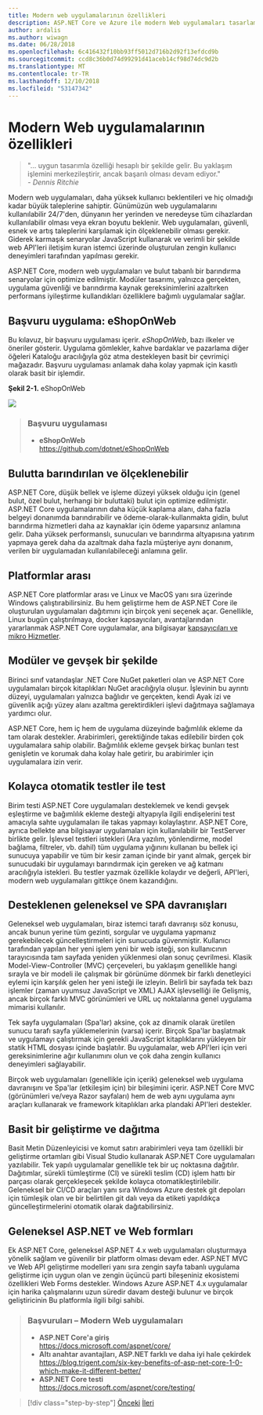 ```yaml
---
title: Modern web uygulamalarının özellikleri
description: ASP.NET Core ve Azure ile modern Web uygulamaları tasarlama | Modern web uygulamalarının özellikleri
author: ardalis
ms.author: wiwagn
ms.date: 06/28/2018
ms.openlocfilehash: 6c416432f10bb93ff5012d716b2d92f13efdcd9b
ms.sourcegitcommit: ccd8c36b0d74d99291d41aceb14cf98d74dc9d2b
ms.translationtype: MT
ms.contentlocale: tr-TR
ms.lasthandoff: 12/10/2018
ms.locfileid: "53147342"
---
```

# <a name="characteristics-of-modern-web-applications"></a>Modern Web uygulamalarının özellikleri

> "… uygun tasarımla özelliği hesaplı bir şekilde gelir. Bu yaklaşım işlemini merkezileştirir, ancak başarılı olması devam ediyor."  
> _\- Dennis Ritchie_

Modern web uygulamaları, daha yüksek kullanıcı beklentileri ve hiç olmadığı kadar büyük taleplerine sahiptir. Günümüzün web uygulamalarını kullanılabilir 24/7'den, dünyanın her yerinden ve neredeyse tüm cihazlardan kullanılabilir olması veya ekran boyutu beklenir. Web uygulamaları, güvenli, esnek ve artış taleplerini karşılamak için ölçeklenebilir olması gerekir. Giderek karmaşık senaryolar JavaScript kullanarak ve verimli bir şekilde web API'leri iletişim kuran istemci üzerinde oluşturulan zengin kullanıcı deneyimleri tarafından yapılması gerekir.

ASP.NET Core, modern web uygulamaları ve bulut tabanlı bir barındırma senaryolar için optimize edilmiştir. Modüler tasarımı, yalnızca gerçekten, uygulama güvenliği ve barındırma kaynak gereksinimlerini azaltırken performans iyileştirme kullandıkları özelliklere bağımlı uygulamalar sağlar.

## <a name="reference-application-eshoponweb"></a>Başvuru uygulama: eShopOnWeb

Bu kılavuz, bir başvuru uygulaması içerir. _eShopOnWeb_, bazı ilkeler ve öneriler gösterir. Uygulama gömlekler, kahve bardaklar ve pazarlama diğer öğeleri Kataloğu aracılığıyla göz atma destekleyen basit bir çevrimiçi mağazadır. Başvuru uygulaması anlamak daha kolay yapmak için kasıtlı olarak basit bir işlemdir.

**Şekil 2-1.** eShopOnWeb

![](./media/image2-1.png)

> ### <a name="reference-application"></a>Başvuru uygulaması
>
> - **eShopOnWeb**  
>   <https://github.com/dotnet/eShopOnWeb>

## <a name="cloud-hosted-and-scalable"></a>Bulutta barındırılan ve ölçeklenebilir

ASP.NET Core, düşük bellek ve işleme düzeyi yüksek olduğu için (genel bulut, özel bulut, herhangi bir buluttaki) bulut için optimize edilmiştir. ASP.NET Core uygulamalarının daha küçük kaplama alanı, daha fazla belgeyi donanımda barındırabilir ve ödeme-olarak-kullanmakta gidin, bulut barındırma hizmetleri daha az kaynaklar için ödeme yaparsınız anlamına gelir. Daha yüksek performanslı, sunucuları ve barındırma altyapısına yatırım yapmaya gerek daha da azaltmak daha fazla müşteriye aynı donanım, verilen bir uygulamadan kullanılabileceği anlamına gelir.

## <a name="cross-platform"></a>Platformlar arası

ASP.NET Core platformlar arası ve Linux ve MacOS yanı sıra üzerinde Windows çalıştırabilirsiniz. Bu hem geliştirme hem de ASP.NET Core ile oluşturulan uygulamaları dağıtımını için birçok yeni seçenek açar. Genellikle, Linux bugün çalıştırılmaya, docker kapsayıcıları, avantajlarından yararlanmak ASP.NET Core uygulamalar, ana bilgisayar [kapsayıcıları ve mikro Hizmetler](../microservices-architecture/index.md).

## <a name="modular-and-loosely-coupled"></a>Modüler ve gevşek bir şekilde

Birinci sınıf vatandaşlar .NET Core NuGet paketleri olan ve ASP.NET Core uygulamaları birçok kitaplıkları NuGet aracılığıyla oluşur. İşlevinin bu ayrıntı düzeyi, uygulamaları yalnızca bağlıdır ve gerçekten, kendi Ayak izi ve güvenlik açığı yüzey alanı azaltma gerektirdikleri işlevi dağıtmaya sağlamaya yardımcı olur.

ASP.NET Core, hem iç hem de uygulama düzeyinde bağımlılık ekleme da tam olarak destekler. Arabirimleri, gerektiğinde takas edilebilir birden çok uygulamalara sahip olabilir. Bağımlılık ekleme gevşek birkaç bunları test genişletin ve korumak daha kolay hale getirir, bu arabirimler için uygulamalara izin verir.

## <a name="easily-tested-with-automated-tests"></a>Kolayca otomatik testler ile test

Birim testi ASP.NET Core uygulamaları desteklemek ve kendi gevşek eşleştirme ve bağımlılık ekleme desteği altyapıyla ilgili endişelerini test amacıyla sahte uygulamaları ile takas yapmayı kolaylaştırır. ASP.NET Core, ayrıca bellekte ana bilgisayar uygulamaları için kullanılabilir bir TestServer birlikte gelir. İşlevsel testleri istekleri (Ara yazılım, yönlendirme, model bağlama, filtreler, vb. dahil) tüm uygulama yığınını kullanan bu bellek içi sunucuya yapabilir ve tüm bir kesir zaman içinde bir yanıt almak, gerçek bir sunucudaki bir uygulamayı barındırmak için gereken ve ağ katmanı aracılığıyla istekleri. Bu testler yazmak özellikle kolaydır ve değerli, API'leri, modern web uygulamaları gittikçe önem kazandığını.

## <a name="traditional-and-spa-behaviors-supported"></a>Desteklenen geleneksel ve SPA davranışları

Geleneksel web uygulamaları, biraz istemci tarafı davranışı söz konusu, ancak bunun yerine tüm gezinti, sorgular ve uygulama yapmanız gerekebilecek güncelleştirmeleri için sunucuda güvenmiştir. Kullanıcı tarafından yapılan her yeni işlem yeni bir web isteği, son kullanıcının tarayıcısında tam sayfada yeniden yüklenmesi olan sonuç çevrilmesi. Klasik Model-View-Controller (MVC) çerçeveleri, bu yaklaşım genellikle hangi sırayla ve bir modeli ile çalışmak bir görünüme dönmek bir farklı denetleyici eylemi için karşılık gelen her yeni isteği ile izleyin. Belirli bir sayfada tek bazı işlemler (zaman uyumsuz JavaScript ve XML) AJAX işlevselliği ile Gelişmiş, ancak birçok farklı MVC görünümleri ve URL uç noktalarına genel uygulama mimarisi kullanılır.

Tek sayfa uygulamaları (Spa'lar) aksine, çok az dinamik olarak üretilen sunucu tarafı sayfa yüklemelerinin (varsa) içerir. Birçok Spa'lar başlatmak ve uygulamayı çalıştırmak için gerekli JavaScript kitaplıklarını yükleyen bir statik HTML dosyası içinde başlatılır. Bu uygulamalar, web API'leri için veri gereksinimlerine ağır kullanımını olun ve çok daha zengin kullanıcı deneyimleri sağlayabilir.

Birçok web uygulamaları (genellikle için içerik) geleneksel web uygulama davranışını ve Spa'lar (etkileşim için) bir bileşimini içerir. ASP.NET Core MVC (görünümleri ve/veya Razor sayfaları) hem de web aynı uygulama aynı araçları kullanarak ve framework kitaplıkları arka plandaki API'leri destekler.

## <a name="simple-development-and-deployment"></a>Basit bir geliştirme ve dağıtma

Basit Metin Düzenleyicisi ve komut satırı arabirimleri veya tam özellikli bir geliştirme ortamları gibi Visual Studio kullanarak ASP.NET Core uygulamaları yazılabilir. Tek yapılı uygulamalar genellikle tek bir uç noktasına dağıtılır. Dağıtımlar, sürekli tümleştirme (CI) ve sürekli teslim (CD) işlem hattı bir parçası olarak gerçekleşecek şekilde kolayca otomatikleştirilebilir. Geleneksel bir CI/CD araçları yanı sıra Windows Azure destek git depoları için tümleşik olan ve bir belirtilen git dalı veya da etiketi yapıldıkça güncelleştirmelerini otomatik olarak dağıtabilirsiniz.

## <a name="traditional-aspnet-and-web-forms"></a>Geleneksel ASP.NET ve Web formları

Ek ASP.NET Core, geleneksel ASP.NET 4.x web uygulamaları oluşturmaya yönelik sağlam ve güvenilir bir platform olması devam eder. ASP.NET MVC ve Web API geliştirme modelleri yanı sıra zengin sayfa tabanlı uygulama geliştirme için uygun olan ve zengin üçüncü parti bileşeniniz ekosistemi özellikleri Web Forms destekler. Windows Azure ASP.NET 4.x uygulamalar için harika çalışmalarını uzun süredir davam desteği bulunur ve birçok geliştiricinin Bu platformla ilgili bilgi sahibi.

> ### <a name="references--modern-web-applications"></a>Başvuruları – Modern Web uygulamaları
>
> - **ASP.NET Core'a giriş**  
>   <https://docs.microsoft.com/aspnet/core/>
> - **Altı anahtar avantajları, ASP.NET farklı ve daha iyi hale çekirdek**  
>   <https://blog.trigent.com/six-key-benefits-of-asp-net-core-1-0-which-make-it-different-better/>
> - **ASP.NET Core testi**  
>   <https://docs.microsoft.com/aspnet/core/testing/>

>[!div class="step-by-step"]
>[Önceki](index.md)
>[İleri](choose-between-traditional-web-and-single-page-apps.md)